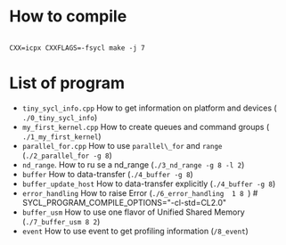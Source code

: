 # How to compile

```

CXX=icpx CXXFLAGS=-fsycl make -j 7
```

# List of program

- `tiny_sycl_info.cpp` How to get information on platform and devices ( `./0_tiny_sycl_info`)
- `my_first_kernel.cpp`  How to create queues and command groups ( `./1_my_first_kernel`)
- `parallel_for.cpp` How to use `parallel\_for` and `range` (`./2_parallel_for -g 8`)
- `nd_range`. How to ru se a nd\_range (`./3_nd_range -g 8 -l 2`)
- `buffer`  How to data-transfer (`./4_buffer -g 8`)
- `buffer_update_host`  How to data-transfer explicitly (`./4_buffer -g 8`)
- `error_handling` How to raise Error (`./6_error_handling  1 8 `) # SYCL_PROGRAM_COMPILE_OPTIONS="-cl-std=CL2.0"
- `buffer_usm` How to use one flavor of Unified Shared Memory  (`./7_buffer_usm 8 2`)
- `event` How to use event to get profiling information (`/8_event`)
